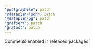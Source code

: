 ```yaml
---
"postgraphile": patch
"@dataplan/json": patch
"@dataplan/pg": patch
"grafserv": patch
"grafast": patch
---
```


Comments enabled in released packages
